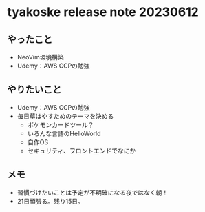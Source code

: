 # tyakoske release note 20230612

## やったこと
+ NeoVim環境構築
+ Udemy：AWS CCPの勉強

## やりたいこと
+ Udemy：AWS CCPの勉強
+ 毎日草はやすためのテーマを決める
  + ポケモンカードツール？
  + いろんな言語のHelloWorld
  + 自作OS
  + セキュリティ、フロントエンドでなにか

## メモ
+ 習慣づけたいことは予定が不明確になる夜ではなく朝！
+ 21日頑張る。残り15日。

